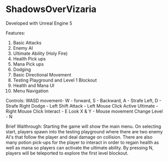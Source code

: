 # ShadowsOverVizaria

Developed with Unreal Engine 5

Features:
1. Basic Attacks 
2. Enemy AI
3. Ultimate Ability (Holy Fire)
4. Health Pick ups
5. Mana Pick ups
6. Dodging
7. Basic Directional Movement
8. Testing Playground and Level 1 Blockout
9. Health and Mana UI
10. Menu Navigation

Controls:
WASD movement- W - forward, S - Backward, A - Strafe Left, D - Strafe Right
Dodge - Left Shift
Attack - Left Mouse Click
Active Ultimate - Right Mouse Click
Interact - E
Look X & Y - Mouse movement
Change Level - N

Brief Walthrough: 
Starting the game will show the main menu. On selecting start, players spawn into the testing playground where there are two enemy AI's that follow the player and deal damage on collision. There are also many potion pick-ups for the player to interact in order to regain health as well as mana so players can activate the ultimate ability. By pressing N, players will be teleported to explore the first level blockout.
